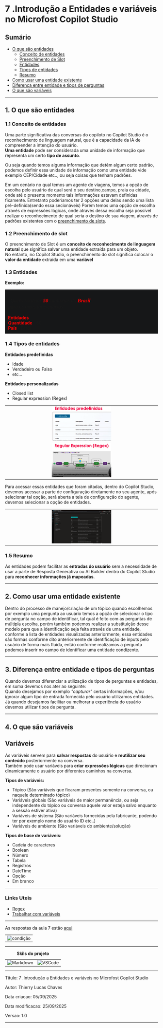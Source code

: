 # 7 .Introdução a Entidades e variáveis no Microfost Copilot Studio
## Sumário 
- [O que são entidades](#1-o-que-são-entidades)
  - [Conceito de entidades](#11-conceito-de-entidades)
  - [Preenchimento de Slot](#12-preenchimento-de-slot)
  - [Entidades](#13-entidades)
  - [Tipos de entidades](#14-tipos-de-entidades)
  - [Resumo](#15-resumo)
- [Como usar uma entidade existente](#2-como-usar-uma-entidade-existente)
- [Diferença entre entidade e tipos de perguntas](#3-diferença-entre-entidade-e-tipos-de-perguntas)
- [O que são variáveis](#4-o-que-são-variáveis)


---
## 1. O que são entidades
### 1.1 Conceito de entidades
Uma parte significativa das conversas do copiloto no Copilot Studio é o reconhecimento de linguagem natural, que é a capacidade da IA de compreender a intenção do usuário.   
__Uma entidade__ pode ser considerada uma unidade de informação que representa um certo __tipo de assunto__.

Ou seja quando temos alguma informação que detém algum certo padrão, podemos definir essa unidade de informação como uma entidade vide exemplo CEP/Cidade etc.., ou seja coisas que tenham padrões.  

Em um cenário no qual temos um agente de viagens, temos a opção de escolha pelo usuário de qual será o seu destino,campo, praia ou cidade, onde até o presente momento tais informações estavam definidas fixamente. Entretanto poderíamos ter 2 opções uma delas sendo uma  lista pré-definida(sendo essa secionáveis)
Porém temos uma opção de escolha através de expressões lógicas, onde através dessa escolha seja possível realizar o reconhecimento de qual seria o destino
de sua viagem, através de padrões existentes com o [preenchimento de slots](#12-preenchimento-de-slot).

### 1.2 Preenchimento de slot
O preenchimento de Slot é um __conceito de reconhecimento de linguagem natural__ que significa salvar uma entidade extraída para um objeto.   
No entanto, no Copilot Studio, o preenchimento do slot significa colocar o __valor da entidade__ extraída em uma __variável__ 

### 1.3 Entidades

__Exemplo:__

<div style="background-color:rgb(22, 23, 24); padding: 10px;">
    <p style="font-family:'Times New Roman';font-style: italic;font-size: 17px;">
  "Quero solicitar <b style="color: red">50</b> camisetas do <b style="color: red">Brasil</b> </br>
    para os meus funcionários"
    </p>
    <strong style="color: red;">Entidades</strong></br>
    <b style="color: red">Quantidade </b> - 50 </br>
    <b style="color: red">País </b> - Brasil </br>
</div>

### 1.4 Tipos de entidades
__Entidades predefinidas__
- Idade
- Verdadeiro ou Falso
- etc...

__Entidades personalizadas__ 
- Closed list
- Regular expression (Regex)

<table style="text-align: center; width: 100%;"> 
<tr>
    <td style="text-align: center;">
    <img src="imgs/entidades_predefinidas.png" alt="entidades_predefinidas" width="40%"/>
    </td>
</tr>
<tr>
    <td style="text-align: center;">
    <img src="imgs/regex.png" alt="regex" width="40%"/>
    </td>
</tr>
</table>

Para acessar essas entidades que foram citadas, dentro do Copilot Studio, devemos acessar a parte de configuração diretamente no seu agente, após selecionar tal opção, será aberta a tela de configuração do agente, devemos selecionar a opção de entidades. 
<table style="text-align: center; width: 100%;"> 
<tr>
    <td style="text-align: center;">
    <img src="imgs/entidades.png" alt="entidades" width="40%"/>
    </td>
</tr>
</table>

### 1.5 Resumo
As entidades podem facilitar as __entradas do usuário__ sem a necessidade de usar a parte de Resposta Generativa ou AI Builder dentro do Copilot Studio para __reconhecer informações já mapeadas__.  

---
## 2. Como usar uma entidade existente
Dentro do processo de manejo/criação de um tópico quando escolhemos por exemplo uma pergunta ao usuário temos a opção de selecionar o tipo de pergunta no campo de identificar, tal qual é feito com as perguntas de múltipla escolha, porém também podemos realizar a substituição desse modelo para que a identificação seja feita através de uma entidade, conforme a lista de entidades visualizadas anteriormente, essa entidades são formas conforme dito anteriormente de identificação de inputs pelo usuário de forma mais fluida, então conforme realizamos a pergunta podemos inserir no campo de identificar  uma entidade condizente. 

--- 
## 3. Diferença entre entidade e tipos de perguntas
Quando devemos diferenciar a utilização de tipos de perguntas e entidades, em suma devemos nos ater ao seguinte:  
Quando desejamos por exemplo _"capturar"_ certas informações, e/ou ignorar algum tipo de entrada fornecida pelo usuário utilizamos entidades. 
Já quando desejamos facilitar ou melhorar a experiência do usuário devemos utilizar tipos de pergunta. 

--- 
## 4. O que são variáveis
Variáveis
---
As variáveis servem para __salvar respostas__ do usuário e __reutilizar seu conteúdo__ posteriormente na conversa.  
Também pode usar variáveis para __criar expressões lógicas__ que direcionam dinamicamente o usuário por diferentes caminhos na conversa.   

__Tipos de variáveis:__  
- Tópico (São variáveis que ficaram presentes somente na conversa, ou naquele determinado tópico)
- Variáveis globais (São variáveis de maior permanência, ou seja independente do tópico ou conversa aquele valor esteja salvo enquanto a sessão estiver ativa)
- Variáveis de sistema (São variáveis fornecidas pela fabricante, podendo ter por exemplo nome do usuário ID etc..)
- Variáveis de ambiente (São variáveis do ambiente/solução)

__Tipos de base de variáveis:__  
- Cadeia de caracteres 
- Boolean
- Número 
- Tabela
- Registros 
- DateTime
- Opção
- Em branco

--- 
### Links Uteis
- [Regex](https://learn.microsoft.com/pt-br/dotnet/standard/base-types/regular-expressions)
- [Trabalhar com variáveis](https://learn.microsoft.com/pt-br/microsoft-copilot-studio/authoring-variables)
---
As respostas da aula 7 estão [aqui](imgs/provas/)

<table style="text-align: center; width: 100%;"> 
<tr>
    <td style="text-align: center;">
    <img src="imgs/condition.png" alt="condição" width="40%"/>
    </td>
</tr>
</table>


---
<table style="text-align: center; width: 100%;"> 
<caption><b>Skils do projeto </b></caption>
<tr>
    <td style="text-align: center;">
    <img alt="Markdown" src="https://img.shields.io/badge/markdown-%23000000.svg?style=for-the-badge&logo=markdown&logoColor=white"/>
    </td>
    <td style="text-align: center;">
    <img alt="VSCode" src="https://img.shields.io/badge/Visual%20Studio%20Code-0078d7.svg?style=for-the-badge&logo=visual-studio-code&logoColor=white"/>
    </td>
<tr> 
</table>

---
Titulo: 7 .Introdução a Entidades e variáveis no Microfost Copilot Studio 

Autor: Thierry Lucas Chaves

Data criacao: 05/09/2025

Data modificacao: 25/09/2025

Versao: 1.0  

---